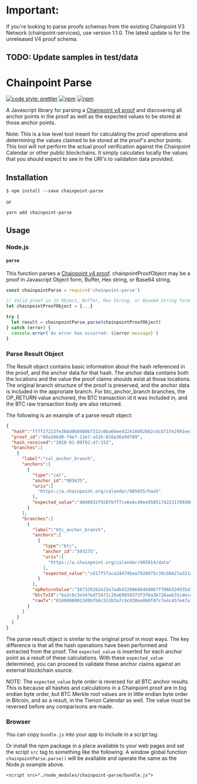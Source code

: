 # Important:

If you're looking to parse proofs schemas from the existing Chainpoint V3 Network (chainpoint-services), use version 1.1.0. The latest update is for the unreleased V4 proof schema.

## TODO: Update samples in test/data

# Chainpoint Parse

[![code style: prettier](https://img.shields.io/badge/code_style-prettier-ff69b4.svg?style=flat-square)](https://github.com/prettier/prettier)
[![npm](https://img.shields.io/npm/l/chainpoint-parse.svg)](https://www.npmjs.com/package/chainpoint-parse)
[![npm](https://img.shields.io/npm/v/chainpoint-parse.svg)](https://www.npmjs.com/package/chainpoint-parse)

A Javascript library for parsing a [Chainpoint v4 proof](https://chainpoint.org/) and discovering all anchor points in the proof as well as the expected values to be stored at those anchor points.

Note: This is a low level tool meant for calculating the proof operations and determining the values claimed to be stored at the proof's anchor points. This tool will not perform the actual proof verification against the Chainpoint
Calendar or other public blockchains. It simply calculates locally the values
that you should expect to see in the URI's to validation data provided.

## Installation

```
$ npm install --save chainpoint-parse
```

or

```
yarn add chainpoint-parse
```

## Usage

### Node.js

#### `parse`

This function parses a [Chainpoint v4 proof](https://chainpoint.org/). chainpointProofObject may be a proof in Javascript Object form, Buffer, Hex string, or Base64 string.

```js
const chainpointParse = require('chainpoint-parse')

// Valid proof in JS Object, Buffer, Hex String, or Base64 String form
let chainpointProofObject = {...} 

try {
  let result = chainpointParse.parse(chainpointProofObject)
} catch (error) {
  console.error(`An error has occurred: ${error.message}`)
}
```

### Parse Result Object

The Result object contains basic information about the hash referenced in the proof, and the anchor data for that hash. The anchor data contains both the locations and the value the proof claims shoulds exist at those locations. The original branch structure of the proof is preserved, and the anchor data is included in the approriate branch. For btc_anchor_branch branches, the OP_RETURN value anchored, the BTC transaction id it was included in, and the BTC raw transaction body are also returned.

The following is an example of a parse result object: 
```json
{  
  "hash":"ffff27222fe366d0b8988b7312c6ba60ee422418d92b62cdcb71fe2991ee7391",
  "proof_id":"66a34bd0-f4e7-11e7-a52b-016a36a9d789",
  "hash_received":"2018-01-09T02:47:15Z",
  "branches":[  
    {  
      "label":"cal_anchor_branch",
      "anchors":[  
        {  
          "type":"cal",
          "anchor_id":"985635",
          "uris":[  
            "https://a.chainpoint.org/calendar/985635/hash"
          ],
          "expected_value":"4690932f928fb7f7ce6e6c49ee95851742231709360be28b7ce2af7b92cfa95b"
        }
      ],
      "branches":[  
        {  
          "label":"btc_anchor_branch",
          "anchors":[  
            {  
              "type":"btc",
              "anchor_id":"503275",
              "uris":[  
                "https://a.chainpoint.org/calendar/985814/data"
              ],
              "expected_value":"c617f5faca34474bea7020d75c39cb8427a32145f9646586ecb9184002131ad9"
            }
          ],
          "opReturnValue":"267335262e21e7adb4220068b4b90b7ff066324935d7f61ceab2a64080b06b1b",
          "btcTxId":"ba3c8c3e547ed73471c28a69659373f3f0a3b726aab31cdecd14513d9c581f1e",
          "rawTx":"01000000013d9bfb8c553b3a7c9c030ea9b0f47c7e4c457e47a1ad2d9c751c8eb0e02fee70010000006a47304402201eac07288c3881f354564bb9da0d8267174cdc9e8c42ca82c2129a0416c806220220104e9932a89259472c84be7722f77324efa43a65ca79dd5bb8b6aab0ac9788000121032695ca0d3c0f7f8082a6ef66e7127e48d4eb99bef86be99432b897c485962fa8ffffffff020000000000000000226a20267335262e21e7adb4220068b4b90b7ff066324935d7f61ceab2a64080b06b1bca694202000000001976a9149f1f4038857beedd34cc5ba9f26ac7a20c04d51988ac00000000"
        }
      ]
    }
  ]
}
```

The parse result object is similar to the original proof in most ways. The key difference is that all the hash operations have been performed and extracted from the proof. The `expected_value` is inserted for each anchor point as a result of these calculations. With these `expected_value` determined, you can proceed to validate these anchor claims against an external blockchain source.

NOTE: The `expected_value` byte order is reversed for all BTC anchor results. This is because all hashes and calculations in a Chainpoint proof are in big endian byte order, but BTC Merkle root values are in little endian byte order in Bitcoin, and as a result, in the Tierion Calendar as well. The value must be reversed before any comparisons are made.


### Browser

You can copy `bundle.js` into your app to include in a script tag.

Or install the npm package in a place available to your web pages and set the script `src` tag to something like the following. A window global function `chainpointParse.parse()` will be available and operate the same as the Node.js example above.


```
<script src="./node_modules/chainpoint-parse/bundle.js">

```
